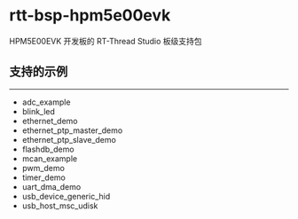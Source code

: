# rtt-bsp-hpm5e00evk

HPM5E00EVK 开发板的 RT-Thread Studio 板级支持包

## 支持的示例
***
- adc_example
- blink_led
- ethernet_demo
- ethernet_ptp_master_demo
- ethernet_ptp_slave_demo
- flashdb_demo
- mcan_example
- pwm_demo
- timer_demo
- uart_dma_demo
- usb_device_generic_hid
- usb_host_msc_udisk